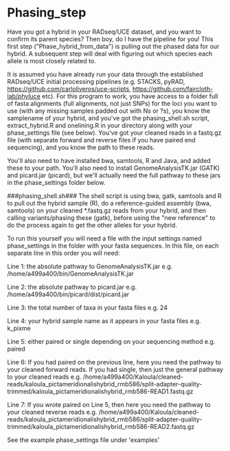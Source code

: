 # Phasing_step
Have you got a hybrid in your RADseq/UCE dataset, and you want to confirm its parent species? Then boy, do I have the pipeline for you! This first step ("Phase_hybrid_from_data") is pulling out the phased data for our hybrid. A subsequent step will deal with figuring out which species each allele is most closely related to.

It is assumed you have already run your data through the established RADseq/UCE initial processing pipelines (e.g. STACKS, pyRAD, https://github.com/carloliveros/uce-scripts, https://github.com/faircloth-lab/phyluce etc). For this program to work, you have access to a folder full of fasta alignments (full alignments, not just SNPs) for the loci you want to use (with any missing samples padded out with Ns or ?s), you know the samplename of your hybrid, and you've got the phasing_shell.sh script, extract_hybrid.R and onelining.R in your directory along with your phase_settings file (see below). You've got your cleaned reads in a fastq.gz file (with separate forward and reverse files if you have paired end sequencing), and you know the path to these reads.

You'll also need to have installed bwa, samtools, R and Java, and added these to your path. You'll also need to install GenomeAnalysisTK.jar (GATK) and picard.jar (picard), but we'll actually need the full pathway to these jars in the phase_settings folder below. 

###phasing_shell.sh###
The shell script is using bwa, gatk, samtools and R to pull out the hybrid sample (R), do a reference-guided assembly (bwa, samtools) on your cleaned *.fastq.gz reads from your hybrid, and then calling variants/phasing these (gatk), before using the "new reference" to do the process again to get the other alleles for your hybrid.

To run this yourself you will need a file with the input settings named phase_settings in the folder with your fasta sequences. In this file, on each separate line in this order you will need:

Line 1: the absolute pathway to GenomeAnalysisTK.jar e.g. /home/a499a400/bin/GenomeAnalysisTK.jar

Line 2: the absolute pathway to picard.jar e.g. /home/a499a400/bin/picard/dist/picard.jar

Line 3: the total number of taxa in your fasta files e.g. 24

Line 4: your hybrid sample name as it appears in your fasta files e.g. k_pixme

Line 5: either paired or single depending on your sequencing method e.g. paired

Line 6: If you had paired on the previous line, here you need the pathway to your cleaned forward reads. If you had single, then just the general pathway to your cleaned reads e.g. /home/a499a400/Kaloula/cleaned-reads/kaloula_pictameridionalishybrid_rmb586/split-adapter-quality-trimmed/kaloula_pictameridionalishybrid_rmb586-READ1.fastq.gz

Line 7: If you wrote paired on Line 5, then here you need the pathway to your cleaned reverse reads e.g. /home/a499a400/Kaloula/cleaned-reads/kaloula_pictameridionalishybrid_rmb586/split-adapter-quality-trimmed/kaloula_pictameridionalishybrid_rmb586-READ2.fastq.gz

See the example phase_settings file under 'examples'
